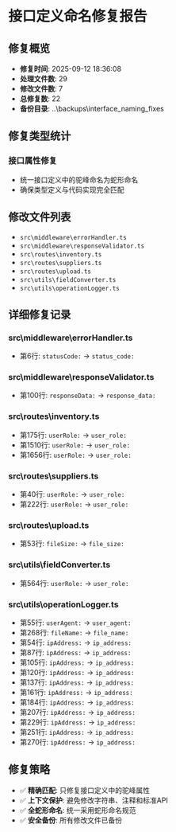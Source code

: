 # 接口定义命名修复报告

## 修复概览

- **修复时间**: 2025-09-12 18:36:08
- **处理文件数**: 29
- **修改文件数**: 7
- **总修复数**: 22
- **备份目录**: ..\backups\interface_naming_fixes

## 修复类型统计

### 接口属性修复
- 统一接口定义中的驼峰命名为蛇形命名
- 确保类型定义与代码实现完全匹配

## 修改文件列表

- `src\middleware\errorHandler.ts`
- `src\middleware\responseValidator.ts`
- `src\routes\inventory.ts`
- `src\routes\suppliers.ts`
- `src\routes\upload.ts`
- `src\utils\fieldConverter.ts`
- `src\utils\operationLogger.ts`

## 详细修复记录

### src\middleware\errorHandler.ts

- 第6行: `statusCode:` → `status_code:`

### src\middleware\responseValidator.ts

- 第100行: `responseData:` → `response_data:`

### src\routes\inventory.ts

- 第175行: `userRole:` → `user_role:`
- 第1510行: `userRole:` → `user_role:`
- 第1656行: `userRole:` → `user_role:`

### src\routes\suppliers.ts

- 第40行: `userRole:` → `user_role:`
- 第222行: `userRole:` → `user_role:`

### src\routes\upload.ts

- 第53行: `fileSize:` → `file_size:`

### src\utils\fieldConverter.ts

- 第564行: `userRole:` → `user_role:`

### src\utils\operationLogger.ts

- 第55行: `userAgent:` → `user_agent:`
- 第268行: `fileName:` → `file_name:`
- 第54行: `ipAddress:` → `ip_address:`
- 第87行: `ipAddress:` → `ip_address:`
- 第105行: `ipAddress:` → `ip_address:`
- 第120行: `ipAddress:` → `ip_address:`
- 第137行: `ipAddress:` → `ip_address:`
- 第161行: `ipAddress:` → `ip_address:`
- 第184行: `ipAddress:` → `ip_address:`
- 第207行: `ipAddress:` → `ip_address:`
- 第229行: `ipAddress:` → `ip_address:`
- 第251行: `ipAddress:` → `ip_address:`
- 第270行: `ipAddress:` → `ip_address:`


## 修复策略

- ✅ **精确匹配**: 只修复接口定义中的驼峰属性
- ✅ **上下文保护**: 避免修改字符串、注释和标准API
- ✅ **全蛇形命名**: 统一采用蛇形命名规范
- ✅ **安全备份**: 所有修改文件已备份
